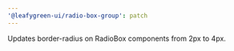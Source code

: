 ```yaml
---
'@leafygreen-ui/radio-box-group': patch
---
```


Updates border-radius on RadioBox components from 2px to 4px.
